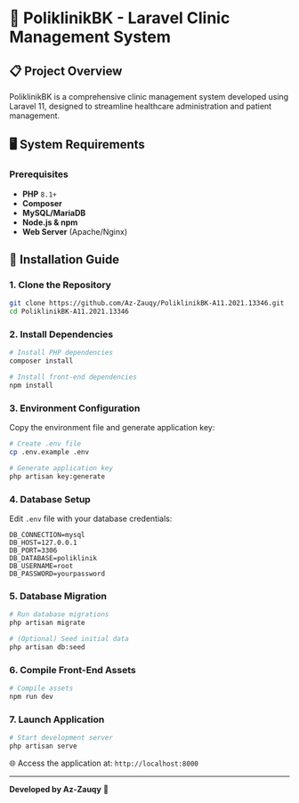 # 🏥 PoliklinikBK - Laravel Clinic Management System

## 📋 Project Overview
PoliklinikBK is a comprehensive clinic management system developed using Laravel 11, designed to streamline healthcare administration and patient management.

## 🖥️ System Requirements

### Prerequisites
- **PHP** `8.1+`
- **Composer** 
- **MySQL/MariaDB**
- **Node.js & npm**
- **Web Server** (Apache/Nginx)

## 🚀 Installation Guide

### 1. Clone the Repository
```bash
git clone https://github.com/Az-Zauqy/PoliklinikBK-A11.2021.13346.git
cd PoliklinikBK-A11.2021.13346
```

### 2. Install Dependencies
```bash
# Install PHP dependencies
composer install

# Install front-end dependencies
npm install
```

### 3. Environment Configuration
Copy the environment file and generate application key:
```bash
# Create .env file
cp .env.example .env

# Generate application key
php artisan key:generate
```

### 4. Database Setup
Edit `.env` file with your database credentials:
```env
DB_CONNECTION=mysql
DB_HOST=127.0.0.1
DB_PORT=3306
DB_DATABASE=poliklinik
DB_USERNAME=root
DB_PASSWORD=yourpassword
```

### 5. Database Migration
```bash
# Run database migrations
php artisan migrate

# (Optional) Seed initial data
php artisan db:seed
```

### 6. Compile Front-End Assets
```bash
# Compile assets
npm run dev
```

### 7. Launch Application
```bash
# Start development server
php artisan serve
```

🌐 Access the application at: `http://localhost:8000`


---

**Developed by Az-Zauqy** 🚀
